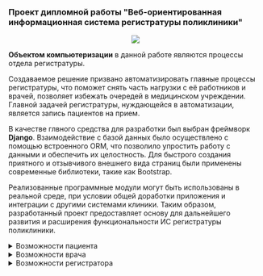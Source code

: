 ### Проект дипломной работы "Веб-ориентированная информационная система регистратуры поликлиники"

<p align="center">
<img src="https://github.com/k-derkach-uni/ereg/assets/122341934/46bf3460-bca9-4296-8c5f-679759201a11"/>
</p>


__Объектом компьютеризации__ в данной работе являются процессы отдела регистратуры. 

Создаваемое решение призвано автоматизировать главные процессы регистратуры, что поможет снять часть нагрузки с её работников и врачей, позволяет избежать очередей в медицинском учреждении. Главной задачей регистратуры, нуждающейся в автоматизации, является запись пациентов на прием. 

В качестве глвного средства для разработки был выбран фреймворк __Django__. Взаимодействие с базой данных было осуществлено с помощью встроенного ORM, что позволило упростить работу с данными и обеспечить их целостность. Для быстрого создания приятного и отзывчивого внешнего вида страниц были применены современные библиотеки, такие как Bootstrap.

Реализованные программные модули могут быть использованы в реальной среде, при условии общей доработки приложения и интеграции с другими системами клиники. Таким образом, разработанный проект предоставляет основу для дальнейшего развития и расширения функциональности ИС регистратуры поликлиники.


<details>
  <summary>Возможности пациента</summary>
  <br/><p align="center">
    <img src="https://github.com/k-derkach-uni/ereg/assets/122341934/8d5b932d-a545-4e2a-8fab-c66f5bea6de9"/><br />
Просмотр существующих записей<br /><br />
  <img src="https://github.com/k-derkach-uni/ereg/assets/122341934/4bb54184-a138-4df6-b72a-cec6716b907c"/><br />
Выбора врача<br /><br />
  <img src="https://github.com/k-derkach-uni/ereg/assets/122341934/267556ca-8850-4a8d-b848-905bdb046cd1"/><br />
Запись на прием к выбранному врачу<br /><br />
  <img src="https://github.com/k-derkach-uni/ereg/assets/122341934/4e808639-04c7-479c-8f24-581ca9bab6fb"/><br />
Просмотр деталей оплаты<br /><br />
  </p>
</details>

<details>
  <summary>Возможности врача</summary>
  <br/><p align="center">
    <img src="https://github.com/k-derkach-uni/ereg/assets/122341934/2eb1e2b7-0e00-4658-9ced-6cd2f37f36d1"/><br />
Поика пациентов<br /><br />
    <img src="https://github.com/k-derkach-uni/ereg/assets/122341934/046c955c-ab5e-4d69-8997-b3232dab1957"/><br />
Очередь пациентов<br /><br />
    <img src="https://github.com/k-derkach-uni/ereg/assets/122341934/402a1819-ebfa-498a-ac12-3f94b7e3ad03"/><br />
Очередь пациентов (формы действий)<br /><br />
 </p>
</details>

<details>
  <summary>Возможности регистратора</summary>
  <br/><p align="center">
    <img src="https://github.com/k-derkach-uni/ereg/assets/122341934/feb3ddbb-c1f5-4fc0-a51b-658b5685fb11"/><br />
Ведение графика работы <br /><br />
    <img src="https://github.com/k-derkach-uni/ereg/assets/122341934/f19c81c9-a6e9-44ef-925c-ed540645fb5a"/><br />
Запись на прием к врачу <br /><br />
    <img src="https://github.com/k-derkach-uni/ereg/assets/122341934/98376884-77cf-4c08-a3ee-96f09fd0b017"/><br />
Поиск и управление записями <br /><br />
 </p>
</details>

